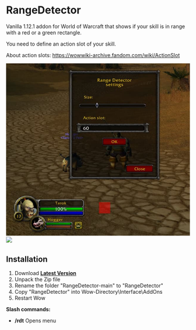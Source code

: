 # RangeDetector
Vanilla 1.12.1 addon for World of Warcraft that shows if your skill is in range with a red or a green rectangle.

You need to define an action slot of your skill.</br>

About action slots: https://wowwiki-archive.fandom.com/wiki/ActionSlot

![](./screenshot.jpg)
![](./rd_screen.gif)

## Installation
1. Download **[Latest Version](https://github.com/MikeBeloborodov/RangeDetector/archive/refs/heads/main.zip)**
2. Unpack the Zip file
3. Rename the folder "RangeDetector-main" to "RangeDetector"
4. Copy "RangeDetector" into Wow-Directory\Interface\AddOns
5. Restart Wow


**Slash commands:**
* **/rdt** Opens menu